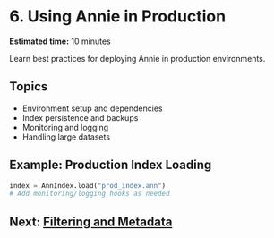 # 6. Using Annie in Production

**Estimated time:** 10 minutes

Learn best practices for deploying Annie in production environments.

## Topics
- Environment setup and dependencies
- Index persistence and backups
- Monitoring and logging
- Handling large datasets

## Example: Production Index Loading
```python
index = AnnIndex.load("prod_index.ann")
# Add monitoring/logging hooks as needed
```

## Next: [Filtering and Metadata](07-filtering-metadata.md)
